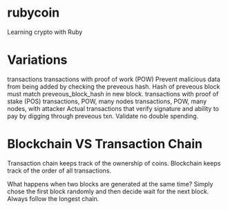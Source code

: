 # rubycoin
Learning crypto with Ruby

# Variations
transactions
transactions with proof of work (POW)
Prevent malicious data from being added by checking the preveous hash. Hash of preveous block must match preveous_block_hash in new block.
transactions with proof of stake (POS)
transactions, POW, many nodes
transactions, POW, many nodes, with attacker
Actual transactions that verify signature and ability to pay by digging through preveous txn.
Validate no double spending.

# Blockchain VS Transaction Chain
Transaction chain keeps track of the ownership of coins.
Blockchain keeps track of the order of all transactions.

What happens when two blocks are generated at the same time? Simply chose the first block randomly and then decide wait for the next block. Always follow the longest chain.
